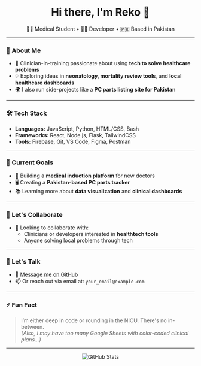 <h1 align="center">Hi there, I'm Reko 👋</h1>

<p align="center">
  👨‍⚕️ Medical Student • 🧑‍💻 Developer • 🇵🇰 Based in Pakistan
</p>

---

### 🚀 About Me

- 🧠 Clinician-in-training passionate about using **tech to solve healthcare problems**
- 💡 Exploring ideas in **neonatology, mortality review tools**, and **local healthcare dashboards**
- 🌍 I also run side-projects like a **PC parts listing site for Pakistan**

---

### 🛠️ Tech Stack

- **Languages:** JavaScript, Python, HTML/CSS, Bash
- **Frameworks:** React, Node.js, Flask, TailwindCSS
- **Tools:** Firebase, Git, VS Code, Figma, Postman

---

### 📌 Current Goals

- 🔨 Building a **medical induction platform** for new doctors
- 🖥️ Creating a **Pakistan-based PC parts tracker**
- 📚 Learning more about **data visualization** and **clinical dashboards**

---

### 🤝 Let's Collaborate

- 👯 Looking to collaborate with:
  - Clinicians or developers interested in **healthtech tools**
  - Anyone solving local problems through tech

---

### 💬 Let's Talk

- 💌 [Message me on GitHub](https://github.com/reko-beep)
- 📫 Or reach out via email at: `your_email@example.com`

---

### ⚡ Fun Fact

> I’m either deep in code or rounding in the NICU. There's no in-between.  
> *(Also, I may have too many Google Sheets with color-coded clinical plans...)*

---

<p align="center">
  <img src="https://github-readme-stats.vercel.app/api?username=reko-beep&show_icons=true&theme=default" alt="GitHub Stats" />
</p>
